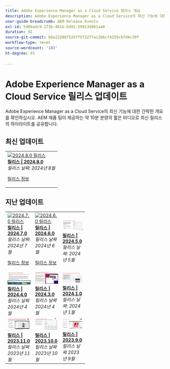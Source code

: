 ```yaml
---
title: Adobe Experience Manager as a Cloud Service 릴리스 개요
description: Adobe Experience Manager as a Cloud Service의 최신 기능에 대한 간략한 개요 보기
user-guide-breadcrumb: AEM Release Events
exl-id: 5406adc9-173b-461b-bd91-59913d961aa0
duration: 91
source-git-commit: b6a23208f526ff5f32f7ac2b6cf4259cbfd4c39f
workflow-type: tm+mt
source-wordcount: '183'
ht-degree: 4%

---
```


# Adobe Experience Manager as a Cloud Service 릴리스 업데이트

Adobe Experience Manager as a Cloud Service의 최신 기능에 대한 간략한 개요를 확인하십시오. AEM 제품 팀이 제공하는 약 10분 분량의 짧은 비디오로 최신 릴리스의 하이라이트를 공유합니다.

## 최신 업데이트

<table style="max-width: 50%;">
  <tr>
    <td>
      <a href="2024/2024-8-0.md">
        <img alt="2024.8.0 릴리스" src="https://video.tv.adobe.com/v/3433381?format=jpeg" />
      </a>
      <div>
        <a href="2024/2024-8-0.md">
          <strong>릴리스 | 2024.8.0</strong>
        </a>
      </div>
      <em>릴리스 날짜: 2024년 8월 </em>
      <p>
        <a href="https://experienceleague.adobe.com/docs/experience-manager-cloud-service/content/release-notes/release-notes/release-notes-current.html?lang=ko-KR">릴리스 정보</a>
      </p>
    </td>
  </tr>  
</table>

## 지난 업데이트

<table style="max-width: 50%;">
  <tr>
    <td>
      <a href="2024/2024-7-0.md">
        <img alt="2024.7.0 릴리스" src="https://video.tv.adobe.com/v/3431707?format=jpeg" />
      </a>
      <div>
        <a href="2024/2024-7-0.md">
          <strong>릴리스 | 2024.7.0</strong>
        </a>
      </div>
      <em>릴리스 날짜: 2024년 7월 </em>
      <p>
        <a href="https://experienceleague.adobe.com/docs/experience-manager-cloud-service/content/release-notes/release-notes/release-notes-current.html?lang=ko-KR">릴리스 정보</a>
      </p>
    </td> 
     <td>
      <a href="2024/2024-6-0.md">
        <img alt="2024.6.0 릴리스" src="https://video.tv.adobe.com/v/3430779?format=jpeg" />
      </a>
      <div>
        <a href="2024/2024-6-0.md">
          <strong>릴리스 | 2024.6.0</strong>
        </a>
      </div>
      <em>릴리스 날짜 2024년 6월 </em>
      <p>
        <a href="https://experienceleague.adobe.com/docs/experience-manager-cloud-service/content/release-notes/release-notes/release-notes-current.html?lang=ko-KR">릴리스 정보</a>
      </p>
     </td>
     <td>
      <a href="2024/2024-5-0.md">
        <img alt="2024.5.0 릴리스" src="2024/assets/2024-5-0-thumb.png" />
      </a>
      <div>
        <a href="2024/2024-5-0.md">
          <strong>릴리스 | 2024.5.0</strong>
          </br>
        </a>
      </div>
      <em>릴리스 날짜: 2024년 5월 </em>
    </td>
  </tr>
  <tr> 
    <td>
      <a href="2024/2024-4-0.md">
        <img alt="2024.4.0 릴리스" src="2024/assets/2024-4-0-thumb.png" />
      </a>
      <div>
        <a href="2024/2024-4-0.md">
          <strong>릴리스 | 2024.4.0</strong>
          </br>
        </a>
      </div>
      <em>릴리스 날짜 2024년 4월 </em>
    </td>
    <td>
      <a href="2024/2024-3-0.md">
        <img alt="2024.3.0 릴리스" src="2024/assets/2024-3-0-thumb.png" />
      </a>
      <div>
        <a href="2024/2024-3-0.md">
          <strong>릴리스 | 2024.3.0</strong>
          </br>
        </a>
      </div>
      <em>릴리스 날짜 2024년 4월 </em>
    </td>   
    <td>
      <a href="2024/2024-1-0.md">
        <img alt="2024.1.0 릴리스" src="2024/assets/2024-1-0-thumb.png" />
      </a>
      <div>
        <a href="2024/2024-1-0.md">
          <strong>릴리스 | 2024.1.0</strong>
          <br/>
        </a>
          <em>릴리스 날짜: 2024년 1월 </em>
      </div>
    </td>
  </tr>
  <tr>     
    <td>
      <a href="2023/2023-11-0.md">
        <img alt="2023.11.0 릴리스" src="2023/assets/2023-11-0-thumb.png" />
      </a>
      <div>
        <a href="2023/2023-11-0.md">
          <strong>릴리스 | 2023.11.0</strong>
          <br/>
        </a>
          <em>릴리스 날짜 2023년 11월 </em>
      </div>
    </td>
    <td>
      <a href="2023/2023-10-0.md">
        <img alt="2023.10.0 릴리스" src="2023/assets/2023-10-0-thumb.png" />
      </a>
      <div>
        <a href="2023/2023-10-0.md">
          <strong>릴리스 | 2023.10.0</strong>
          <br/>
        </a>
          <em>릴리스 날짜 2023년 10월 </em>
      </div>
    </td>
    <td>
      <a href="2023/2023-9-0.md">
        <img alt="2023.9.0 릴리스" src="2023/assets/2023-9-0-thumb.png" />
      </a>
      <div>
        <a href="2023/2023-9-0.md">
          <strong>릴리스 | 2023.9.0</strong>
          <br/>
        </a>
          <em>릴리스 날짜 2023년 9월 </em>
      </div>
    </td>
  </tr>
</table>
